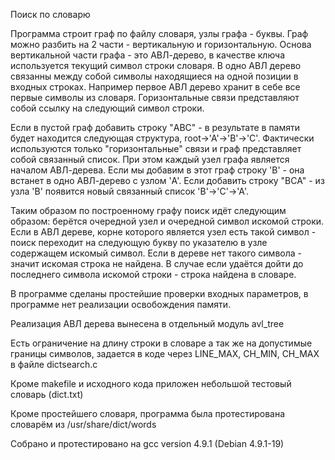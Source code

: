 Поиск по словарю

Программа строит граф по файлу словаря, узлы графа - буквы. Граф можно разбить на 2 части - вертикальную и горизонтальную. Основа вертикальной части графа - это АВЛ-дерево, в качестве ключа используется текущий символ строки словаря. В одно АВЛ дерево связанны между собой символы находящиеся на одной позиции в входных строках. Например первое АВЛ дерево хранит в себе все первые символы из словаря. Горизонтальные связи представляют собой ссылку на следующий символ строки. 

Если в пустой граф добавить строку "ABC" - в результате в памяти будет находится следующая структура, root->'A'->'B'->'C'. Фактически используются только "горизонтальные" связи и граф представляет собой связанный список. При этом каждый узел графа является началом АВЛ-дерева. Если мы добавим в этот граф строку 'B' - она встанет в одно АВЛ-дерево с узлом 'A'. Если добавить строку "BCA" - из узла 'B' появится новый связанный список 'B'->'C'->'A'.

Таким образом по построенному графу поиск идёт следующим образом: берётся очередной узел и очередной символ искомой строки. Если в АВЛ дереве, корне которого является узел есть такой символ - поиск переходит на следующую букву по указателю в узле содержащем искомый символ. Если в дереве нет такого символа - значит искомая строка не найдена. В случае если удаётся дойти до последнего символа искомой строки - строка найдена в словаре.

В программе сделаны простейшие проверки входных параметров, в программе нет реализации освобождения памяти.

Реализация АВЛ дерева вынесена в отдельный модуль avl_tree

Есть ограничение на длину строки в словаре а так же на допустимые границы символов, задается в коде через LINE_MAX, CH_MIN, CH_MAX в файле dictsearch.c

Кроме makefile и исходного кода приложен небольшой тестовый словарь (dict.txt)

Кроме простейшего словаря, программа была протестирована словарём из /usr/share/dict/words

Собрано и протестировано на gcc version 4.9.1 (Debian 4.9.1-19)
